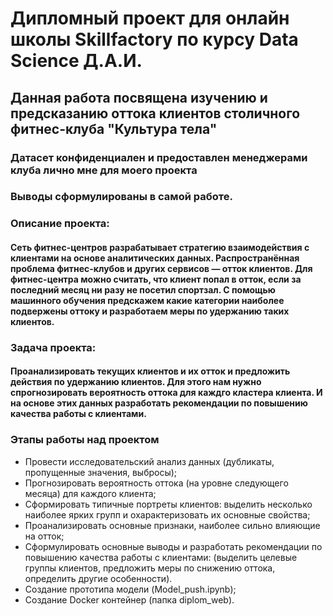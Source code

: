 # Дипломный проект для онлайн школы Skillfactory по курсу Data Science Д.А.И.

## Данная работа посвящена изучению и предсказанию оттока клиентов столичного фитнес-клуба "Культура тела"

### Датасет конфиденциален и предоставлен менеджерами клуба лично мне для моего проекта 

### Выводы сформулированы в самой работе.

### Описание проекта:
#### Сеть фитнес-центров разрабатывает стратегию взаимодействия с клиентами на основе аналитических данных. Распространённая проблема фитнес-клубов и других сервисов — отток клиентов. Для фитнес-центра можно считать, что клиент попал в отток, если за последний месяц ни разу не посетил спортзал. С помощью машинного обучения предскажем какие категории наиболее подвержены оттоку и разработаем меры по удержанию таких клиентов.

### Задача проекта:
#### Проанализировать текущих клиентов и их отток и предложить действия по удержанию клиентов. Для этого нам нужно спрогнозировать вероятность оттока для каждго кластера клиента. И на основе этих данных разработать рекомендации по повышению качества работы с клиентами.

### Этапы работы над проектом
* Провести исследовательский анализ данных (дубликаты, пропущенные значения, выбросы);
* Прогнозировать вероятность оттока (на уровне следующего месяца) для каждого клиента;
* Сформировать типичные портреты клиентов: выделить несколько наиболее ярких групп и охарактеризовать их основные свойства;
* Проанализировать основные признаки, наиболее сильно влияющие на отток;
* Сформулировать основные выводы и разработать рекомендации по повышению качества работы с клиентами: (выделить целевые группы клиентов, предложить меры по снижению оттока, определить другие особенности).
* Создание прототипа модели (Model_push.ipynb); 
* Создание Docker контейнер (папка diplom_web).
